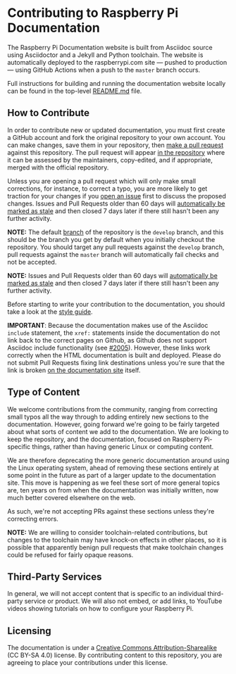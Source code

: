 # Contributing to Raspberry Pi Documentation

The Raspberry Pi Documentation website is built from Asciidoc source using Asciidoctor and a Jekyll and Python toolchain. The website is automatically deployed to the raspberrypi.com site — pushed to production — using GitHub Actions when a push to the `master` branch occurs.

Full instructions for building and running the documentation website locally can be found in the top-level [README.md](README.md) file.

## How to Contribute

In order to contribute new or updated documentation, you must first create a GitHub account and fork the original repository to your own account. You can make changes, save them in your repository, then [make a pull request](https://docs.github.com/en/github/collaborating-with-pull-requests/proposing-changes-to-your-work-with-pull-requests/creating-a-pull-request-from-a-fork) against this repository. The pull request will appear [in the repository](https://github.com/raspberrypi/documentation/pulls) where it can be assessed by the maintainers, copy-edited, and if appropriate, merged with the official repository.

Unless you are opening a pull request which will only make small corrections, for instance, to correct a typo, you are more likely to get traction for your changes if you [open an issue](https://github.com/raspberrypi/documentation/issues) first to discuss the proposed changes. Issues and Pull Requests older than 60 days will [automatically be marked as stale](https://github.com/actions/stale) and then closed 7 days later if there still hasn't been any further activity.

**NOTE:** The default [branch](https://github.com/raspberrypi/documentation/branches) of the repository is the `develop` branch, and this should be the branch you get by default when you initially checkout the repository. You should target any pull requests against the `develop` branch, pull requests against the `master` branch will automatically fail checks and not be accepted.

**NOTE:** Issues and Pull Requests older than 60 days will [automatically be marked as stale](https://github.com/actions/stale) and then closed 7 days later if there still hasn't been any further activity.

Before starting to write your contribution to the documentation, you should take a look at the [style guide](https://github.com/raspberrypi/style-guide/blob/master/style-guide.md).

**IMPORTANT**: Because the documentation makes use of the Asciidoc `include` statement, the `xref:` statements inside the documentation do not link back to the correct pages on Github, as Github does not support Asciidoc include functionality (see [#2005](https://github.com/raspberrypi/documentation/issues/2005)). However, these links work correctly when the HTML documentation is built and deployed. Please do not submit Pull Requests fixing link destinations unless you're sure that the link is broken [on the documentation site](https://www.raspberrypi.com/documentation/) itself.

## Type of Content

We welcome contributions from the community, ranging from correcting small typos all the way through to adding entirely new sections to the documentation. However, going forward we're going to be fairly targeted about what sorts of content we add to the documentation. We are looking to keep the repository, and the documentation, focused on Raspberry Pi-specific things, rather than having generic Linux or computing content.

We are therefore deprecating the more generic documentation around using the Linux operating system, ahead of removing these sections entirely at some point in the future as part of a larger update to the documentation site. This move is happening as we feel these sort of more general topics are, ten years on from when the documentation was initially written, now much better covered elsewhere on the web.

As such, we're not accepting PRs against these sections unless they're correcting errors.

**NOTE:** We are willing to consider toolchain-related contributions, but changes to the toolchain may have knock-on effects in other places, so it is possible that apparently benign pull requests that make toolchain changes could be refused for fairly opaque reasons. 

## Third-Party Services

In general, we will not accept content that is specific to an individual third-party service or product. We will also not embed, or add links, to YouTube videos showing tutorials on how to configure your Raspberry Pi.

## Licensing 

The documentation is under a [Creative Commons Attribution-Sharealike](https://creativecommons.org/licenses/by-sa/4.0/) (CC BY-SA 4.0) license. By contributing content to this repository, you are agreeing to place your contributions under this license.
